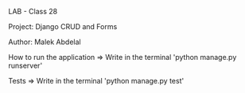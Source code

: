 LAB - Class 28

Project: Django CRUD and Forms

Author: Malek Abdelal

How to run the application => Write in the terminal 'python manage.py runserver'

Tests => Write in the terminal 'python manage.py test'